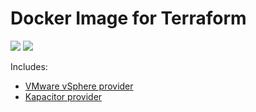 # Docker Image for Terraform 

[![](https://images.microbadger.com/badges/version/jetbrainsinfra/terraform.svg)](https://microbadger.com/images/jetbrainsinfra/terraform "Get your own version badge on microbadger.com")
[![](https://images.microbadger.com/badges/image/jetbrainsinfra/terraform.svg)](https://microbadger.com/images/jetbrainsinfra/terraform "Get your own image badge on microbadger.com")

Includes:
- [VMware vSphere provider](https://github.com/mkuzmin/terraform-provider-vmware/)
- [Kapacitor provider](https://github.com/mkuzmin/terraform-provider-kapacitor/)
